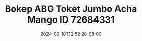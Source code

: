 --- 
title: "Bokep ABG Toket Jumbo Acha Mango ID 72684331"
description: "video  video bokep Bokep ABG Toket Jumbo Acha Mango ID 72684331 full full vidio terbaru"
date: 2024-09-18T12:52:28-08:00
file_code: "bzrpqsz9rn2w"
draft: false
cover: "389ni6l88kjk3y1x.jpg"
tags: ["Bokep", "ABG", "Toket", "Jumbo", "Acha", "Mango"]
length: 7034
fld_id: "1482749"
foldername: "Acha toge"
categories: ["Acha toge"]
views: 0
---